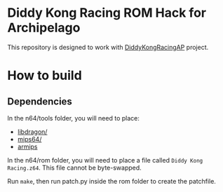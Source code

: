 # Diddy Kong Racing ROM Hack for Archipelago
This repository is designed to work with [DiddyKongRacingAP](https://github.com/zakwiz/DiddyKongRacingAP) project.

# How to build
## Dependencies
In the n64/tools folder, you will need to place:
* [libdragon/](https://github.com/DragonMinded/libdragon)
* [mips64/](https://github.com/DragonMinded/libdragon/releases/tag/toolchain-continuous-prerelease)
* [armips](https://github.com/Kingcom/armips/releases)

In the n64/rom folder, you will need to place a file called `Diddy Kong Racing.z64`. This file cannot be byte-swapped.

Run `make`, then run patch.py inside the rom folder to create the patchfile.
